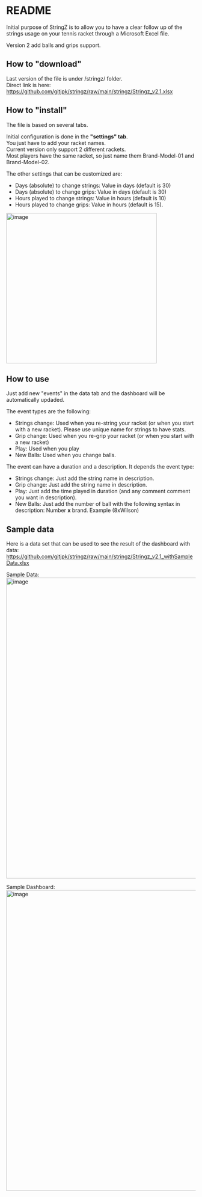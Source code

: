 # README

Initial purpose of StringZ is to allow you to have a clear follow up of the strings usage on your tennis racket through a Microsoft Excel file.

Version 2 add balls and grips support.

## How to "download"

Last version of the file is under /stringz/ folder.<br>
Direct link is here: https://github.com/gitjpk/stringz/raw/main/stringz/Stringz_v2.1.xlsx

## How to "install"

The file is based on several tabs.

Initial configuration is done in the **"settings" tab**.<br>
You just have to add your racket names.<br>
Current version only support 2 different rackets.<br>Most players have the same racket, so just name them Brand-Model-01 and Brand-Model-02.

The other settings that can be customized are:
- Days (absolute) to change strings: Value in days (default is 30)
- Days (absolute) to change grips: Value in days (default is 30)
- Hours played to change strings: Value in hours (default is 10)
- Hours played to change grips: Value in hours (default is 15).

<img width="400" alt="image" src="https://user-images.githubusercontent.com/26025150/211674094-1533c2d7-532d-4139-811c-3da62f672fc9.png">


## How to use

Just add new "events" in the data tab and the dashboard will be automatically updaded.

The event types are the following:
- Strings change: Used when you re-string your racket (or when you start with a new racket). Please use unique name for strings to have stats.
- Grip change: Used when you re-grip your racket (or when you start with a new racket)
- Play: Used when you play
- New Balls: Used when you change balls.

The event can have a duration and a description. It depends the event type:
- Strings change: Just add the string name in description.
- Grip change: Just add the string name in description.
- Play: Just add the time played in duration (and any comment comment you want in description).
- New Balls: Just add the number of ball with the following syntax in description: Number <b>x</b> brand. Example (8xWilson)

## Sample data

Here is a data set that can be used to see the result of the dashboard with data:<br>
https://github.com/gitjpk/stringz/raw/main/stringz/Stringz_v2.1_withSampleData.xlsx

Sample Data:<br>
<img width="800" alt="image" src="https://user-images.githubusercontent.com/26025150/211761245-46893991-bca1-4cab-862d-ce51ee19dd1b.png">

Sample Dashboard:<br>
<img width="800" alt="image" src="https://user-images.githubusercontent.com/26025150/211760889-577c026f-6c01-4c39-8e41-ca2521405e19.png">


